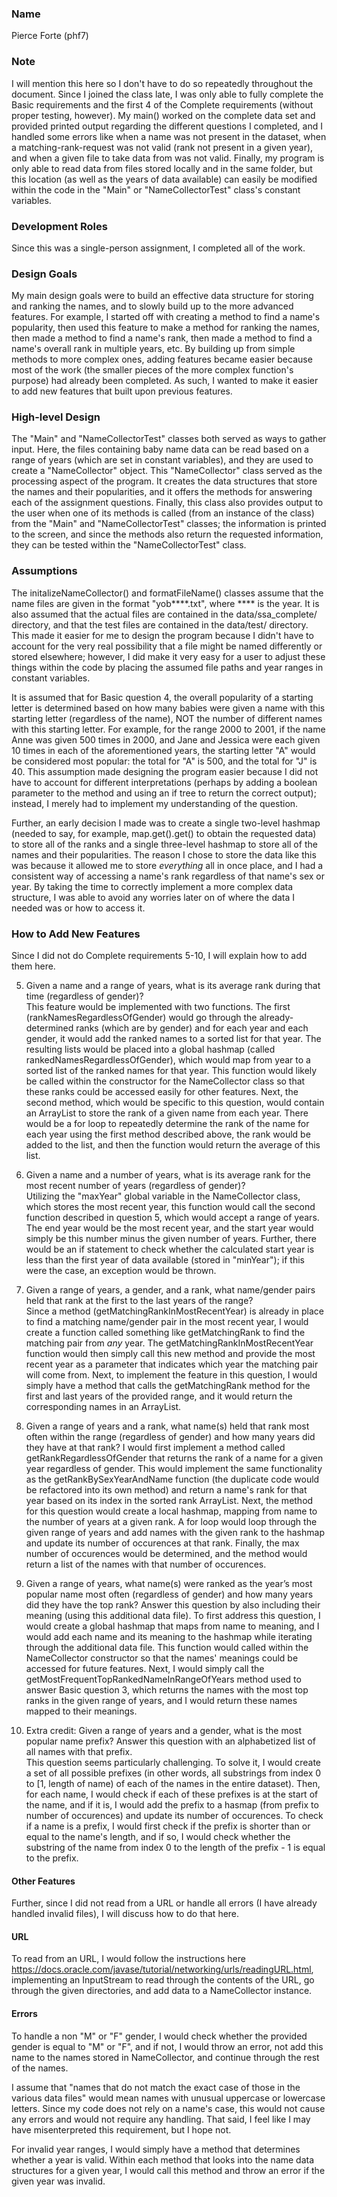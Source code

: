 ### Name  
Pierce Forte (phf7)

### Note  
I will mention this here so I don't have to do so repeatedly throughout the document. Since I joined the class late, I was only able to fully complete the Basic requirements and the first 4 of the Complete requirements (without proper testing, however). My main() worked on the complete data set and provided printed output regarding the different questions I completed, and I handled some errors like when a name was not present in the dataset, when a matching-rank-request was not valid (rank not present in a given year), and when a given file to take data from was not valid. Finally, my program is only able to read data from files stored locally and in the same folder, but this location (as well as the years of data available) can easily be modified within the code in the "Main" or "NameCollectorTest" class's constant variables.

### Development Roles  
Since this was a single-person assignment, I completed all of the work.

### Design Goals  
My main design goals were to build an effective data structure for storing and ranking the names, and to slowly build up to the more advanced features. For example, I started off with creating a method to find a name's popularity, then used this feature to make a method for ranking the names, then made a method to find a name's rank, then made a method to find a name's overall rank in multiple years, etc. By building up from simple methods to more complex ones, adding features became easier because most of the work (the smaller pieces of the more complex function's purpose) had already been completed. As such, I wanted to make it easier to add new features that built upon previous features.

### High-level Design
The "Main" and "NameCollectorTest" classes both served as ways to gather input. Here, the files containing baby name data can be read based on a range of years (which are set in constant variables), and they are used to create a "NameCollector" object. This "NameCollector" class served as the processing aspect of the program. It creates the data structures that store the names and their popularities, and it offers the methods for answering each of the assignment questions. Finally, this class also provides output to the user when one of its methods is called (from an instance of the class) from the "Main" and "NameCollectorTest" classes; the information is printed to the screen, and since the methods also return the requested information, they can be tested within the "NameCollectorTest" class.

### Assumptions  
The initalizeNameCollector() and formatFileName() classes assume that the name files are given in the format "yob****.txt", where **** is the year. It is also assumed that the actual files are contained in the data/ssa_complete/ directory, and that the test files are contained in the data/test/ directory. This made it easier for me to design the program because I didn't have to account for the very real possibility that a file might be named differently or stored elsewhere; however, I did make it very easy for a user to adjust these things within the code by placing the assumed file paths and year ranges in constant variables.

It is assumed that for Basic question 4, the overall popularity of a starting letter is determined based on how many babies were given a name with this starting letter (regardless of the name), NOT the number of different names with this starting letter. For example, for the range 2000 to 2001, if the name Anne was given 500 times in 2000, and Jane and Jessica were each given 10 times in each of the aforementioned years, the starting letter "A" would be considered most popular: the total for "A" is 500, and the total for "J" is 40. This assumption made designing the program easier because I did not have to account for different interpretations (perhaps by adding a boolean parameter to the method and using an if tree to return the correct output); instead, I merely had to implement my understanding of the question.   

Further, an early decision I made was to create a single two-level hashmap (needed to say, for example, map.get().get() to obtain the requested data) to store all of the ranks and a single three-level hashmap to store all of the names and their popularities. The reason I chose to store the data like this was because it allowed me to store *everything* all in once place, and I had a consistent way of accessing a name's rank regardless of that name's sex or year. By taking the time to correctly implement a more complex data structure, I was able to avoid any worries later on of where the data I needed was or how to access it.


### How to Add New Features  
Since I did not do Complete requirements 5-10, I will explain how to add them here.  

5) Given a name and a range of years, what is its average rank during that time (regardless of gender)?  
This feature would be implemented with two functions. The first (rankNamesRegardlessOfGender) would go through the already-determined ranks (which are by gender) and for each year and each gender, it would add the ranked names to a sorted list for that year. The resulting lists would be placed into a global hashmap (called rankedNamesRegardlessOfGender), which would map from year to a sorted list of the ranked names for that year. This function would likely be called within the constructor for the NameCollector class so that these ranks could be accessed easily for other features. Next, the second method, which would be specific to this question, would contain an ArrayList to store the rank of a given name from each year. There would be a for loop to repeatedly determine the rank of the name for each year using the first method described above, the rank would be added to the list, and then the function would return the average of this list.  
  
6) Given a name and a number of years, what is its average rank for the most recent number of years (regardless of gender)?  
Utilizing the "maxYear" global variable in the NameCollector class, which stores the most recent year, this function would call the second function described in question 5, which would accept a range of years. The end year would be the most recent year, and the start year would simply be this number minus the given number of years. Further, there would be an if statement to check whether the calculated start year is less than the first year of data available (stored in "minYear"); if this were the case, an exception would be thrown.  

7) Given a range of years, a gender, and a rank, what name/gender pairs held that rank at the first to the last years of the range?  
Since a method (getMatchingRankInMostRecentYear) is already in place to find a matching name/gender pair in the most recent year, I would create a function called something like getMatchingRank to find the matching pair from *any* year. The getMatchingRankInMostRecentYear function would then simply call this new method and provide the most recent year as a parameter that indicates which year the matching pair will come from. Next, to implement the feature in this question, I would simply have a method that calls the getMatchingRank method for the first and last years of the provided range, and it would return the corresponding names in an ArrayList.

8) Given a range of years and a rank, what name(s) held that rank most often within the range (regardless of gender) and how many years did they have at that rank?
I would first implement a method called getRankRegardlessOfGender that returns the rank of a name for a given year regardless of gender. This would implement the same functionality as the getRankBySexYearAndName function (the duplicate code would be refactored into its own method) and return a name's rank for that year based on its index in the sorted rank ArrayList. Next, the method for this question would create a local hashmap, mapping from name to the number of years at a given rank. A for loop would loop through the given range of years and add names with the given rank to the hashmap and update its number of occurences at that rank. Finally, the max number of occurences would be determined, and the method would return a list of the names with that number of occurences.

9) Given a range of years, what name(s) were ranked as the year’s most popular name most often (regardless of gender) and how many years did they have the top rank? Answer this question by also including their meaning (using this additional data file).
To first address this question, I would create a global hashmap that maps from name to meaning, and I would add each name and its meaning to the hashmap while iterating through the additional data file. This function would called within the NameCollector constructor so that the names' meanings could be accessed for future features. Next, I would simply call the getMostFrequentTopRankedNameInRangeOfYears method used to answer Basic question 3, which returns the names with the most top ranks in the given range of years, and I would return these names mapped to their meanings.

10) Extra credit: Given a range of years and a gender, what is the most popular name prefix? Answer this question with an alphabetized list of all names with that prefix.  
This question seems particularly challenging. To solve it, I would create a set of all possible prefixes (in other words, all substrings from index 0 to [1, length of name) of each of the names in the entire dataset). Then, for each name, I would check if each of these prefixes is at the start of the name, and if it is, I would add the prefix to a hasmap (from prefix to number of occurences) and update its number of occurences. To check if a name is a prefix, I would first check if the prefix is shorter than or equal to the name's length, and if so, I would check whether the substring of the name from index 0 to the length of the prefix - 1 is equal to the prefix.

#### Other Features
Further, since I did not read from a URL or handle all errors (I have already handled invalid files), I will discuss how to do that here.

#### URL
To read from an URL, I would follow the instructions here https://docs.oracle.com/javase/tutorial/networking/urls/readingURL.html, implementing an InputStream to read through the contents of the URL, go through the given directories, and add data to a NameCollector instance.  

#### Errors
To handle a non "M" or "F" gender, I would check whether the provided gender is equal to "M" or "F", and if not, I would throw an error, not add this name to the names stored in NameCollector, and continue through the rest of the names.  

I assume that "names that do not match the exact case of those in the various data files" would mean names with unusual uppercase or lowercase letters. Since my code does not rely on a name's case, this would not cause any errors and would not require any handling. That said, I feel like I may have misenterpreted this requirement, but I hope not.  

For invalid year ranges, I would simply have a method that determines whether a year is valid. Within each method that looks into the name data structures for a given year, I would call this method and throw an error if the given year was invalid. 
